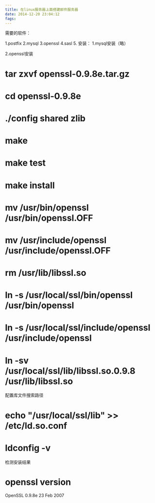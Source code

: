 ```yaml
---
title: 在linux服务器上面搭建邮件服务器
date: 2014-12-20 23:04:12
fags: 
---
```

<!--markdown-->需要的软件：
1.postfix
2.mysql
3.openssl
4.sasl
5.
安装：
1.mysql安装（略）

2.openssl安装
# tar zxvf openssl-0.9.8e.tar.gz
# cd openssl-0.9.8e
# ./config shared zlib
# make
# make test
# make install
# mv /usr/bin/openssl /usr/bin/openssl.OFF
# mv /usr/include/openssl /usr/include/openssl.OFF
# rm /usr/lib/libssl.so
# ln -s /usr/local/ssl/bin/openssl /usr/bin/openssl
# ln -s /usr/local/ssl/include/openssl /usr/include/openssl
# ln -sv /usr/local/ssl/lib/libssl.so.0.9.8 /usr/lib/libssl.so

配置库文件搜索路径
# echo "/usr/local/ssl/lib" >> /etc/ld.so.conf
# ldconfig -v
检测安装结果
# openssl version
OpenSSL 0.9.8e 23 Feb 2007


